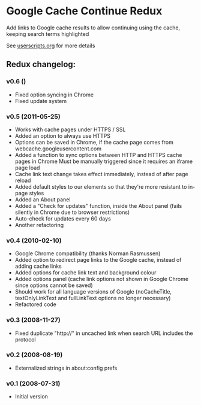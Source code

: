 # Google Cache Continue Redux #

Add links to Google cache results to allow continuing using the cache, keeping search terms highlighted 

See [userscripts.org](http://userscripts.org/scripts/show/30878) for more details

## Redux changelog: ##

### v0.6 () ###

- Fixed option syncing in Chrome
- Fixed update system

### v0.5 (2011-05-25) ###

- Works with cache pages under HTTPS / SSL
- Added an option to always use HTTPS
- Options can be saved in Chrome, if the cache page comes from webcache.googleusercontent.com
- Added a function to sync options between HTTP and HTTPS cache pages in Chrome
  Must be manually triggered since it requires an iframe page load
- Cache link text change takes effect immediately, instead of after page reload
- Added default styles to our elements so that they're more resistant to in-page styles
- Added an About panel
- Added a "Check for updates" function, inside the About panel (fails silently in Chrome due to browser restrictions)
- Auto-check for updates every 60 days
- Another refactoring

### v0.4 (2010-02-10) ###

- Google Chrome compatibility (thanks Norman Rasmussen)
- Added option to redirect page links to the Google cache, instead of adding cache links
- Added options for cache link text and background colour
- Added options panel (cache link options not shown in Google Chrome since options cannot be saved)
- Should work for all language versions of Google (noCacheTitle, textOnlyLinkText and fullLinkText options no longer necessary)
- Refactored code

### v0.3 (2008-11-27) ###

- Fixed duplicate "http://" in uncached link when search URL includes the protocol

### v0.2 (2008-08-19) ###

- Externalized strings in about:config prefs

### v0.1 (2008-07-31) ###

- Initial version

